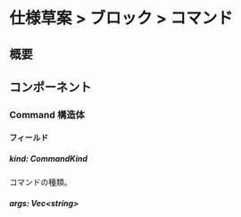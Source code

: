 # 仕様草案 > ブロック > コマンド

## 概要

## コンポーネント

### Command 構造体

#### フィールド

##### kind: CommandKind

コマンドの種類。

##### args: Vec\<string>
